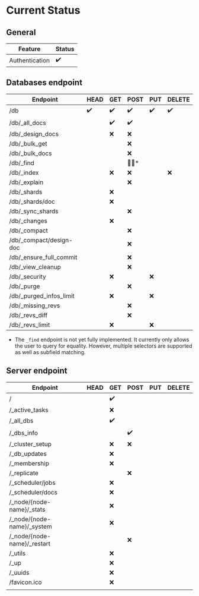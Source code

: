 Current Status
==============

General
-------

| Feature        | Status |
|----------------|--------|
| Authentication | ✔️      |


Databases endpoint
------------------
| Endpoint                | HEAD | GET | POST | PUT | DELETE |
|-------------------------|------|-----|------|-----|--------|
| /db                     | ✔️    | ✔️   | ✔️    | ✔️   | ✔️      |
| /db/_all_docs           |      | ✔️   | ✔️    |     |        |
| /db/_design_docs        |      | ❌   | ❌    |     |        |
| /db/_bulk_get           |      |     | ❌    |     |        |
| /db/_bulk_docs          |      |     | ❌    |     |        |
| /db/_find               |      |     | 👨‍💻*   |     |        |
| /db/_index              |      | ❌   | ❌    |     | ❌      |
| /db/_explain            |      |     | ❌    |     |        |
| /db/_shards             |      | ❌   |      |     |        |
| /db/_shards/doc         |      | ❌   |      |     |        |
| /db/_sync_shards        |      |     | ❌    |     |        |
| /db/_changes            |      | ❌   |      |     |        |
| /db/_compact            |      |     | ❌    |     |        |
| /db/_compact/design-doc |      |     | ❌    |     |        |
| /db/_ensure_full_commit |      |     | ❌    |     |        |
| /db/_view_cleanup       |      |     | ❌    |     |        |
| /db/_security           |      | ❌   |      | ❌   |        |
| /db/_purge              |      |     | ❌    |     |        |
| /db/_purged_infos_limit |      | ❌   |      | ❌   |        |
| /db/_missing_revs       |      |     | ❌    |     |        |
| /db/_revs_diff          |      |     | ❌    |     |        |
| /db/_revs_limit         |      | ❌   |      | ❌   |        |


* The ```_find``` endpoint is not yet fully implemented. It currently only allows the user to query for equality. However, multiple selectors are supported as well as subfield matching.

Server endpoint
---------------
| Endpoint                    | HEAD | GET | POST | PUT | DELETE |
|-----------------------------|------|-----|------|-----|--------|
| /                           |      | ✔️   |      |     |        |
| /_active_tasks              |      | ❌   |      |     |        |
| /_all_dbs                   |      | ✔️   |      |     |        |
| /_dbs_info                  |      |     | ✔️    |     |        |
| /_cluster_setup             |      | ❌   | ❌    |     |        |
| /_db_updates                |      | ❌   |      |     |        |
| /_membership                |      | ❌   |      |     |        |
| /_replicate                 |      |     | ❌    |     |        |
| /_scheduler/jobs            |      | ❌   |      |     |        |
| /_scheduler/docs            |      | ❌   |      |     |        |
| /_node/{node-name}/_stats   |      | ❌   |      |     |        |
| /_node/{node-name}/_system  |      | ❌   |      |     |        |
| /_node/{node-name}/_restart |      |     | ❌    |     |        |
| /_utils                     |      | ❌   |      |     |        |
| /_up                        |      | ❌   |      |     |        |
| /_uuids                     |      | ❌   |      |     |        |
| /favicon.ico                |      | ❌   |      |     |        |
|                             |      |     |      |     |        |



